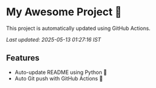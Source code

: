 # My Awesome Project 🚀

This project is automatically updated using GitHub Actions.

_Last updated: 2025-05-13 01:27:16 IST_

## Features
- Auto-update README using Python 🐍
- Auto Git push with GitHub Actions 🤖
